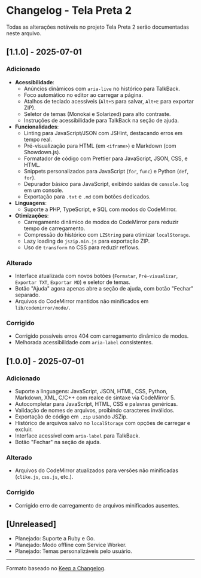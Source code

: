 # Changelog - Tela Preta 2

Todas as alterações notáveis no projeto Tela Preta 2 serão documentadas neste arquivo.

## [1.1.0] - 2025-07-01

### Adicionado
- **Acessibilidade**:
    - Anúncios dinâmicos com `aria-live` no histórico para TalkBack.
    - Foco automático no editor ao carregar a página.
    - Atalhos de teclado acessíveis (`Alt+S` para salvar, `Alt+E` para exportar ZIP).
    - Seletor de temas (Monokai e Solarized) para alto contraste.
    - Instruções de acessibilidade para TalkBack na seção de ajuda.
- **Funcionalidades**:
    - Linting para JavaScript/JSON com JSHint, destacando erros em tempo real.
    - Pré-visualização para HTML (em `<iframe>`) e Markdown (com Showdown.js).
    - Formatador de código com Prettier para JavaScript, JSON, CSS, e HTML.
    - Snippets personalizados para JavaScript (`for`, `func`) e Python (`def`, `for`).
    - Depurador básico para JavaScript, exibindo saídas de `console.log` em um console.
    - Exportação para `.txt` e `.md` com botões dedicados.
- **Linguagens**:
    - Suporte a PHP, TypeScript, e SQL com modos do CodeMirror.
- **Otimizações**:
    - Carregamento dinâmico de modos do CodeMirror para reduzir tempo de carregamento.
    - Compressão do histórico com `LZString` para otimizar `localStorage`.
    - Lazy loading de `jszip.min.js` para exportação ZIP.
    - Uso de `transform` no CSS para reduzir reflows.

### Alterado
- Interface atualizada com novos botões (`Formatar`, `Pré-visualizar`, `Exportar TXT`, `Exportar MD`) e seletor de temas.
- Botão "Ajuda" agora apenas abre a seção de ajuda, com botão "Fechar" separado.
- Arquivos do CodeMirror mantidos não minificados em `lib/codemirror/mode/`.

### Corrigido
- Corrigido possíveis erros 404 com carregamento dinâmico de modos.
- Melhorada acessibilidade com `aria-label` consistentes.

## [1.0.0] - 2025-07-01

### Adicionado
- Suporte a linguagens: JavaScript, JSON, HTML, CSS, Python, Markdown, XML, C/C++ com realce de sintaxe via CodeMirror 5.
- Autocompletar para JavaScript, HTML, CSS e palavras genéricas.
- Validação de nomes de arquivos, proibindo caracteres inválidos.
- Exportação de código em `.zip` usando JSZip.
- Histórico de arquivos salvo no `localStorage` com opções de carregar e excluir.
- Interface acessível com `aria-label` para TalkBack.
- Botão "Fechar" na seção de ajuda.

### Alterado
- Arquivos do CodeMirror atualizados para versões não minificadas (`clike.js`, `css.js`, etc.).

### Corrigido
- Corrigido erro de carregamento de arquivos minificados ausentes.

## [Unreleased]

- Planejado: Suporte a Ruby e Go.
- Planejado: Modo offline com Service Worker.
- Planejado: Temas personalizáveis pelo usuário.

---

Formato baseado no [Keep a Changelog](https://keepachangelog.com/en/1.0.0/).